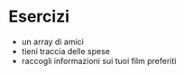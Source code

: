 # Esercizi

* un array di amici
* tieni traccia delle spese
* raccogli informazioni sui tuoi film preferiti

